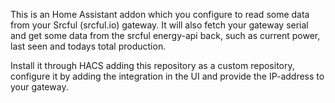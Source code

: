 This is an Home Assistant addon which you configure to read some data from your Srcful (srcful.io) gateway.
It will also fetch your gateway serial and get some data from the srcful energy-api back, such as current power, last seen and todays total production.

Install it through HACS adding this repository as a custom repository, configure it by adding the integration in the UI and provide the IP-address to your gateway.

